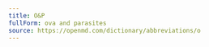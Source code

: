 ```yaml
---
title: O&P
fullForm: ova and parasites
source: https://openmd.com/dictionary/abbreviations/o
---
```

